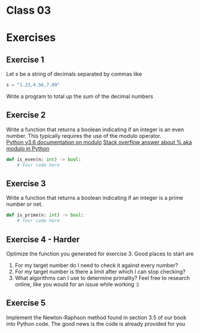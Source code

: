 # Class 03


# Exercises
## Exercise 1
Let *s* be a string of decimals separated by commas like
```python
s = "1.23,4.56,7.89"
```
Write a program to total up the sum of the decimal numbers

## Exercise 2
Write a function that returns a boolean indicating if an integer is an even number. This typically requires the use of the modulo operator.  
[Python v3.6 documentation on modulo](https://docs.python.org/3.6/reference/expressions.html)
[Stack overflow answer about % aka modulo in Python](https://stackoverflow.com/questions/4432208/how-does-work-in-python)
```python
def is_even(n: int) -> bool:
    # Your code here
```

## Exercise 3
Write a function that returns a boolean indicating if an integer is a prime number or net.
```python
def is_prime(n: int) -> bool:
    # Your code here
```

## Exercise 4 - Harder
Optimize the function you generated for exercise 3. Good places to start are
1. For my target number do I need to check it against every number?
2. For my target number is there a limit after which I can stop checking?
3. What algorithms can I use to determine primality? Feel free to research online, like you would for an issue while working :)

## Exercise 5
Implement the Newton-Raphson method found in section 3.5 of our book into Python code. The good news is the code is already provided for you 